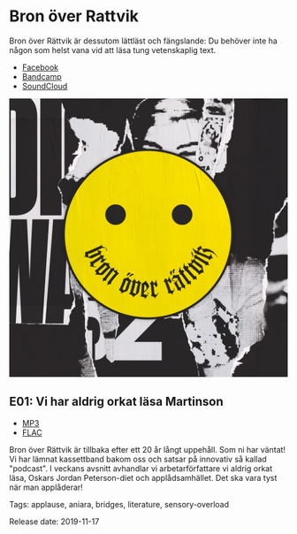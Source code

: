 # Bron över Rattvik

Bron över Rättvik är dessutom lättläst och fängslande: Du behöver inte ha någon som helst vana vid att läsa tung vetenskaplig text.

* [Facebook](https://www.facebook.com/bronoverrattvik/)
* [Bandcamp](https://bronoverrattvik.bandcamp.com/)
* [SoundCloud](https://soundcloud.com/bronoverrattvik)

<img src="b/image.jpg" />

## E01: Vi har aldrig orkat läsa Martinson
* [MP3](download/01%20-%20Bron%20%C3%B6ver%20R%C3%A4ttvik%20-%20Vi%20har%20aldrig%20orkat%20l%C3%A4sa%20Martinson.mp3)
* [FLAC](download/01%20-%20Bron%20%C3%B6ver%20R%C3%A4ttvik%20-%20Vi%20har%20aldrig%20orkat%20l%C3%A4sa%20Martinson.flac)

Bron över Rättvik är tillbaka efter ett 20 år långt uppehåll. Som ni har väntat! Vi har lämnat kassettband bakom oss och satsar på innovativ så kallad "podcast". I veckans avsnitt avhandlar vi arbetarförfattare vi aldrig orkat läsa, Oskars Jordan Peterson-diet och applådsamhället. Det ska vara tyst när man applåderar!

Tags: applause, aniara, bridges, literature, sensory-overload

Release date: 2019-11-17
